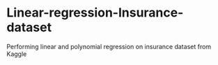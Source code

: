# Linear-regression-Insurance-dataset
Performing linear and polynomial regression on insurance dataset from Kaggle 
